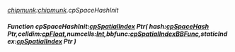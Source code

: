 _[chipmunk](../../modules/chipmunk/chipmunk-module.md):[chipmunk](../../modules/chipmunk/chipmunk-module.md).cpSpaceHashInit_
##### Function cpSpaceHashInit:[cpSpatialIndex](../../modules/chipmunk/chipmunk-cpspatialindex.md) Ptr( hash:[cpSpaceHash](../../modules/chipmunk/chipmunk-cpspacehash.md) Ptr,celldim:[cpFloat](../../modules/chipmunk/chipmunk-cpfloat.md),numcells:[Int](../../modules/wonkey/wonkey-types-int.md),bbfunc:[cpSpatialIndexBBFunc](../../modules/chipmunk/chipmunk-cpspatialindexbbfunc.md),staticIndex:[cpSpatialIndex](../../modules/chipmunk/chipmunk-cpspatialindex.md) Ptr )
